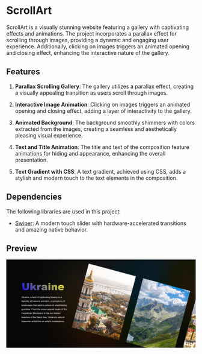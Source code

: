 # ScrollArt

ScrollArt is a visually stunning website featuring a gallery with captivating effects and animations. The project incorporates a parallax effect for scrolling through images, providing a dynamic and engaging user experience. Additionally, clicking on images triggers an animated opening and closing effect, enhancing the interactive nature of the gallery.

## Features

1. **Parallax Scrolling Gallery**: The gallery utilizes a parallax effect, creating a visually appealing transition as users scroll through images.

2. **Interactive Image Animation**: Clicking on images triggers an animated opening and closing effect, adding a layer of interactivity to the gallery.

3. **Animated Background**: The background smoothly shimmers with colors extracted from the images, creating a seamless and aesthetically pleasing visual experience.

4. **Text and Title Animation**: The title and text of the composition feature animations for hiding and appearance, enhancing the overall presentation.

5. **Text Gradient with CSS**: A text gradient, achieved using CSS, adds a stylish and modern touch to the text elements in the composition.

## Dependencies

The following libraries are used in this project:

- [Swiper](https://swiperjs.com/): A modern touch slider with hardware-accelerated transitions and amazing native behavior.

## Preview

![ScrollArt Preview](./assets/images/Preview.jpeg)
